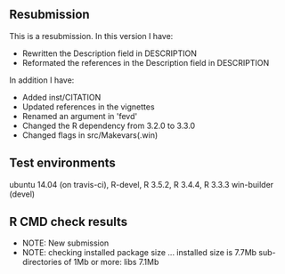 ## Resubmission
This is a resubmission. In this version I have:

* Rewritten the Description field in DESCRIPTION
* Reformated the references in the Description field in DESCRIPTION

In addition I have:

* Added inst/CITATION
* Updated references in the vignettes
* Renamed an argument in 'fevd'
* Changed the R dependency from 3.2.0 to 3.3.0
* Changed flags in src/Makevars(.win)

## Test environments
ubuntu 14.04 (on travis-ci), R-devel, R 3.5.2, R 3.4.4, R 3.3.3
win-builder (devel)

## R CMD check results

* NOTE: New submission
* NOTE: checking installed package size ... installed size is  7.7Mb sub-directories of 1Mb or more: libs 7.1Mb

